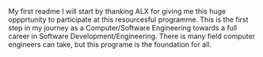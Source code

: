 My first readme
I will start by thanking ALX for giving me this huge oppprtunity to participate at this resourcesful programme. This is the first step in my journey as a Computer/Software Engineering towards a full career in Software Development/Engineering. There is many field computer engineers can take, but this programe is the foundation for all.
